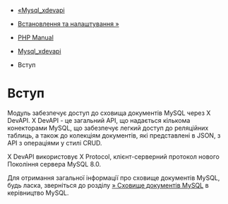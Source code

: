 - [«Mysql_xdevapi](book.mysql-xdevapi.md)
- [Встановлення та налаштування »](mysql-xdevapi.setup.md)

- [PHP Manual](index.md)
- [Mysql_xdevapi](book.mysql-xdevapi.md)
-   Вступ

# Вступ

Модуль забезпечує доступ до сховища документів MySQL через X DevAPI.
X DevAPI - це загальний API, що надається кількома конекторами
MySQL, що забезпечує легкий доступ до реляційних таблиць, а також до
колекціям документів, які представлені в JSON, з API з операціями
у стилі CRUD.

X DevAPI використовує X Protocol, клієнт-серверний протокол нового
Покоління сервера MySQL 8.0.

Для отримання загальної інформації про сховище документів MySQL, будь ласка,
зверніться до розділу [» Сховище документів
MySQL](https://dev.mysql.com/doc/refman/8.0/en/document-store.md) в
керівництво MySQL.
